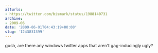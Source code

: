 ```yaml
---
alturls:
- https://twitter.com/bismark/status/1988140731
archive:
- 2009-06
date: '2009-06-01T04:43:19+00:00'
slug: '1243831399'
---
```


gosh, are there any windows twitter apps that aren't gag-inducingly ugly?

